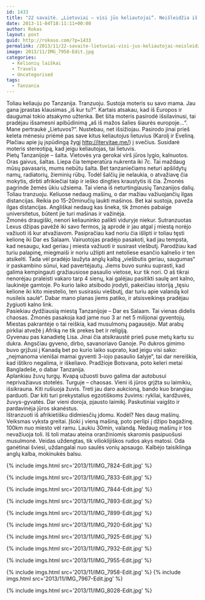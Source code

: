 ```yaml
---
id: 1433
title: "22 savaitė. „Lietuviai – visi jūs keliautojai“. Neišleidžia iš mašinos. Chaosas žuvų turguje – kaip prieš 500 taip ir dabar [3min skaitymo]"
date: 2013-11-04T18:11:11+00:00
author: Rokas
layout: post
guid: http://rokaso.com/?p=1433
permalink: /2013/11/22-savaite-lietuviai-visi-jus-keliautojai-neisleidzia-is-masinos-chaosas-zuvu-turguje-kaip-pries-500-taip-ir-dabar-3min-skaitymo/
image: 2013/11/IMG_7958-Edit.jpg
categories:
  - Kelionių laiškai
  - Travels
  - Uncategorised
tags:
  - Tanzania
---
```


Toliau keliauju po Tanzanija. Tranzuoju. Sustoja moteris su savo mama. Jau gana įprastas klausimas „iš kur tu?“. Kartais atsakau, kad iš Europos ir daugumai tokio atsakymo užtenka. Bet šita moteris pasirodė išsilavinusi, tai pradėjau išsamesni apibūdinimą „aš iš mažos šalies šiaurės europoje…“. Mane pertraukė „Lietuvos?“. Nustebau, net išsižiojau. Pasirodo jinai prieš keleta mėnesiu priėmė pas save kitus keliautojus lietuvius (Karolį ir Eveliną. Plačiau apie jų įspūdingą žygį http://itervitae.me/) į svečius. Susidarė moteris stereotipą, kad jeigu keliautojas, tai lietuvis.  
Pietų Tanzanijoje – šalta. Vietovės yra gerokai virš jūros lygio, kalnuotos. Oras gaivus, šaltas. Liepa čia temperatūra nukrenta iki 7c. Tai maždaug mūsų pavasaris, mums nebūtu šalta. Bet tanzaniečiams neturi apšildytų namų, radiatorių, žieminių rūbų. Todėl šalčių jie nelaukia, o atvažiavę čia mokytis, dirbti afrikiečiai taip ir ieško dingties kraustytis iš čia. Žmonės pagrinde žemės ūkiu užsiema. Tai viena iš neturtingiausių Tanzanijos dalių.  
Toliau tranzuoju. Keliuose nedaug mašinų, o dar mažiau važiuojančių ilgas distancijas. Reikia po 15-20minučių laukti mašinos. Bet kai sustoja, paveža ilgas distancijas. Angliškai nedaug kas šneka, tik žmonės pabaige universitetus, būtent jie turi mašinas ir važinėja.  
Žmonės draugiški, nenori keliauninko palikti viduryje niekur. Sutranzuotas Lexus džipas pavėžė iki savo fermos, ją aprodė ir jau atgal į miestą norėjo važiuoti iš kur atvažiavom. Pasipračiau kad noriu čia išlipti ir toliau tęsti kelionę iki Dar es Salaam. Vairuotojas pradėjo pasakoti, kad jau tempsta, kad nesaugu, kad geriau į miesta važiuoti ir susirast viešbutį. Parodžiau kad turiu palapinę, miegmaiši ir noriu užlipti ant netoliese esančio kalnelio ir ten atsikelti. Tada vėl pradėjo laužyta anglų kalbą „viešbutis geriau, saugumas“ ir paskambino sūnui, kad pavertėjautų. Jiems buvo sunku suprasti, kad galima kempingauti gražiausiose pasaulio vietose, kur tik nori. O aš tikrai nenorėjau praleisti vakaro tarp 4 sienų, kai galėjau pasitikti saulę ant kalno, laukinėje gamtoje. Po kurio laiko atsibodo įrodyti, pakeičiau istoriją „tęsiu kelione iki kito miestelio, ten susirasiu viešbutį, dar turiu apie valandą kol nusileis saulė“. Dabar mano planas jiems patiko, ir atsisveikinęs pradėjau žygiuoti kalno link.  
Pasiekiau dydžiausią miestą Tanzanijoje – Dar es Salaam. Tai vienas didelis chaosas. Žmonės pasakoja kad jame nuo 3 ar net 5 milijonai gyventojų. Miestas pakrantėje o tai reiškia, kad musulmonų pagausėjo. Mat arabų pirkliai atvežė į Afriką ne tik prekes bet ir religiją.  
Gyvenau pas kanadietę Lisa. Jinai čia atsikraustė prieš puse metų kartu su dukra. Angsčiau gyveno, dirbo, savanoriavo Ganoje. Po dukros gimimo buvo grįžusi į Kanadą bet po kurio laiko suprato, kad jeigu visi sako: „neįmanoma vienišai mamai gyventi 3-iojo pasaulio šalyje“, tai dar nereiškia, kad ištikro negalima, ir iškeliavo. Pradžioje Botsvana, poto keleri metai Bangladeše, o dabar Tanzanija.  
Aplankiau žuvų turgų. Kvapą užuosti buvo galima dar autobusui neprivažiavus stotelės. Turguje – chaosas. Vieni iš jūros grįžta su laimikiu, išsikrauna. Kiti rušiuoja žuvis. Treti jau daro aukcioną, bando kuo brangiau parduoti. Dar kiti turi prekystalius egzotiškoms žuvims: rykliai, kardžuvės, žuvys-gyvatės. Dar vieni doroja, pjausto laimikį. Paskutiniai vaigšto ir pardavinėja jūros skanėstus.  
Ištranzuoti iš afrikietišku didmiesčių įdomu. Kodėl? Nes daug mašinų. Veiksmas vyksta greitai. Įšoki į vieną mašiną, poto perlipi į džipo bagažinę. 100km nuo miesto vėl ramu. Laukiu 30min, valandą. Nedaug mašinų ir tos nevažiuoja toli. Iš toli matau ateina oranžiniomis skaromis pasipuošusi musulmonė. Veidas uždengtas, tik vilioklijiškos rudos akys matosi. Oda ganėtinai šviesi, uždangalai nuo saulės vonių apsaugo. Kalbėjo taisiklinga anglų kalba, mokinukės balsu.

{% include imgs.html src='2013/11/IMG_7824-Edit.jpg' %}

{% include imgs.html src='2013/11/IMG_7833-Edit.jpg' %}

{% include imgs.html src='2013/11/IMG_7844-Edit.jpg' %}

{% include imgs.html src='2013/11/IMG_7893-Edit.jpg' %}

{% include imgs.html src='2013/11/IMG_7899-Edit.jpg' %}

{% include imgs.html src='2013/11/IMG_7920-Edit.jpg' %}

{% include imgs.html src='2013/11/IMG_7925-Edit.jpg' %}

{% include imgs.html src='2013/11/IMG_7932-Edit.jpg' %}

{% include imgs.html src='2013/11/IMG_7955-Edit.jpg' %}

{% include imgs.html src='2013/11/IMG_7958-Edit.jpg' %}
{% include imgs.html src='2013/11/IMG_7967-Edit.jpg' %}

{% include imgs.html src='2013/11/IMG_8028-Edit.jpg' %}
